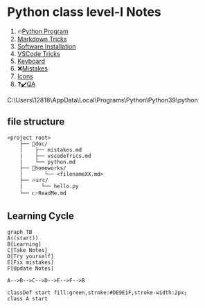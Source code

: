 # Python class level-I Notes

1. 🔥[Python Program](doc/python.md)
2. [Markdown Tricks](doc/markdownTricks.md)
3. [Software Installation](doc/pythonInstall.md)
4. [VSCode Tricks](doc/vscodeTricks.md)
5. [Keyboard](doc/keyboard.md)
6. ❌[Mistakes](doc/mistakes.md)
7. [Icons](doc/myIcons.md)
8. ❓[✔️QA](doc/questionAnswer.md)

C:\Users\12818\AppData\Local\Programs\Python\Python39\python

## file structure 
```output
<project root>
    ├── 📝doc/
    |    ├── mistakes.md 
    |    ├── vscodeTrics.md 
    |    └── python.md 
    ├── 🔨homeworks/
    |       └── <filenameXX.md>
    ├── 🔥src/
    |      └── hello.py 
    └── 👉ReadMe.md
```
## Learning Cycle
```mermaid
graph TB
A((start))
B[Learning]
C[Take Notes]
D[Try yourself]
E[Fix mistakes]
F[Update Notes]

A-->B-->C-->D-->E-->F-->B

classDef start fill:green,stroke:#DE9E1F,stroke-width:2px;
class A start
```

  






